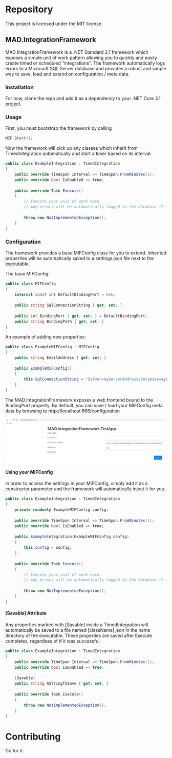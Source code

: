 Repository
==========

This project is licensed under the MIT license.

MAD.IntegrationFramework
--------------------
MAD.IntegrationFramework is a .NET Standard 2.1 framework which exposes a simple unit of work pattern allowing you to quickly and easily create timed or scheduled "integrations". The framework automatically logs errors to a Microsoft SQL Server database and provides a robust and simple way to save, load and extend on configuration / meta data.


### Installation

For now, clone the repo and add it as a dependency to your .NET Core 3.1 project.

### Usage

First, you must bootstrap the framework by calling

```cs
MIF.Start();
```

Now the framework will pick up any classes which inherit from TimedIntegration automatically and start a timer based on its interval.

```cs
public class ExampleIntegration : TimedIntegration
{
	public override TimeSpan Interval => TimeSpan.FromMinutes(1);
	public override bool IsEnabled => true;

	public override Task Execute()
	{
		// Execute your unit of work here. 
		// Any errors will be automatically logged to the database if a SQL Connection String is provided in the configuration class.

		throw new NotImplementedException();
	}
}
```

### Configuration

The framework provides a base MIFConfig class for you to extend. Inherited properties will be automatically saved to a settings.json file next to the executable.

The base MIFConfig:
```cs
public class MIFConfig
{
	internal const int DefaultBindingPort = 666;

	public string SqlConnectionString { get; set; }

	public int BindingPort { get; set; } = DefaultBindingPort;
	public string BindingPath { get; set; }
}
```

An example of adding new properties:
```cs
public class ExampleMIFConfig : MIFConfig
{
	public string EmailAddress { get; set; }

	public ExampleMIFConfig()
	{
		this.SqlConnectionString = "Server=myServerAddress;Database=myDataBase;User Id=myUsername;Password=myPassword;";
	}
}
```

The MAD.IntegrationFramework exposes a web frontend bound to the BindingPort property. By default, you can save / load your MIFConfig meta data by browsing to http://localhost:666/configuration

![Screenshot of config page](https://github.com/maitlandmarshall/MAD.IntegrationFramework/raw/ReadmeUpdate_9-04-2020/wiki/configPage.png)

#### Using your MIFConfig

In order to access the settings in your MIFConfig, simply add it as a constructor parameter and the framework will automatically inject it for you.

```cs
public class ExampleIntegration : TimedIntegration
{
	private readonly ExampleMIFConfig config;

	public override TimeSpan Interval => TimeSpan.FromMinutes(1);
	public override bool IsEnabled => true;

	public ExampleIntegration(ExampleMIFConfig config)
	{
		this.config = config;
	}

	public override Task Execute()
	{
		// Execute your unit of work here. 
		// Any errors will be automatically logged to the database if a SQL Connection String is provided in the configuration class.

		throw new NotImplementedException();
	}
}
```

#### [Savable] Attribute
Any properties marked with [Savable] inside a TimedIntegration will automatically be saved to a file named [className].json in the name directory of the executable. These properties are saved after Execute completes, regardless of if it was successful.

```cs
public class ExampleIntegration : TimedIntegration
{
	public override TimeSpan Interval => TimeSpan.FromMinutes(1);
	public override bool IsEnabled => true;

	[Savable]
	public string AStringToSave { get; set; } 

	public override Task Execute()
	{
		throw new NotImplementedException();
	}
}
```


Contributing
==========

Go for it.
